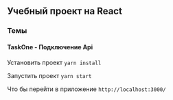 ## Учебный проект на React

### Темы
#### TaskOne - Подключение Api

Установить проект
`yarn install`

Запустить проект
`yarn start`

Что бы перейти в приложение
`http://localhost:3000/`
